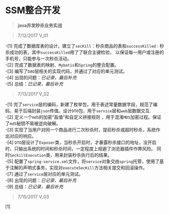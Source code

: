 # SSM整合开发

>**java并发秒杀业务实战** <br/>

>7/12/2017  V_01

-[1] 完成了数据库表的设计，建立了`secKill`：秒杀商品的表和`successKilled：`秒杀成功的表，其中`successKilled`用了了联合主键检验，
    以保证每一用户或注册的手机号，只能参与一次秒杀活动。<br/>
-[2] 完成了数据表的映射、`Mybatis`和`Spring`的整合配置。<br/>
-[3] 编写了`DAO`层相关的实现代码，并通过了对应的单元测试。<br/>
-[4] 出现的问题：*已记录，最后补充*<br/>
-[5] 总结：*已记录，最后补充*

> 7/13/2017  V_02

-[1] 完了`service`层的编码，新建了枚举包，用于表述常量数据字段，规范了编码，易于后端封装`json`传值。设计`DTO`包，用于`service`层和`web`层数据交互.<br/>
-[2] 定义一个`md5`的加密“盐值”和自定义拼接规则 ，用于混淆`MD5`加密过程。保证了`md5`秘钥不易被逆向破解。<br/>
-[3] 实现了当用户对同一个商品进行二次秒杀时，提前秒杀或超时秒杀，系统作出对应的响应。<br/>
-[4] `DTO`层设计了`Exposer`类，当秒杀开启时，才暴露秒杀接口的地址，没开启时，只输出系统的时间和秒杀时间，一定程度上规避了浏览器插件作弊风险。
    同时`SeckillExecution`类，用来封装秒杀执行后的结果。<br/>
-[5] 配置了`spring-service.xml`文件，将`service`对象交由`spring`托管，使用了基于注解的声明式事务，实现对`executeSecKill`方法相关提交和回滚操作。<br/>
-[7] 通过了`service`层对应的单元测试。<br/>
-[8] 出现的问题：*已记录，最后补充*<br/>
-[9] 总结：*已记录，最后补充*

> 7/15/2017  V_03

[1]


